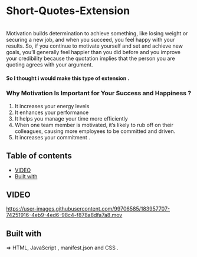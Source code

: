 # Short-Quotes-Extension
<br>
Motivation builds determination to achieve something, like losing weight or securing a new job, and when you succeed, you feel happy with your results. So, if you continue to motivate yourself and set and achieve new goals, you’ll generally feel happier than you did before and 
you improve your credibility because the quotation implies that the person you are quoting agrees with your argument.<br>

#### So I thought i would make this type of extension .


### Why Motivation Is Important for Your Success and Happiness ?

1. It increases your energy levels
2. It enhances your performance
3. It helps you manage your time more efficiently
4. When one team member is motivated, it’s likely to rub off on their colleagues, causing more employees to be committed and driven. 
5. It increases your commitment .

## Table of contents

- [VIDEO](#VIDEO)
- [Built with](#built-with)



## VIDEO
https://user-images.githubusercontent.com/99706585/183957707-74251916-4eb9-4ed6-98c4-f878a8dfa7a8.mov


## Built with

=> HTML, JavaScript , manifest.json and CSS .
